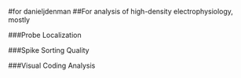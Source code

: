 #for danieljdenman
##For analysis of high-density electrophysiology, mostly

###Probe Localization

###Spike Sorting Quality

###Visual Coding Analysis

